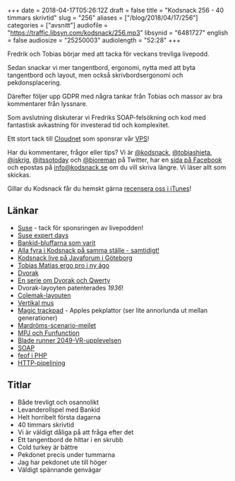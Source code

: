 +++
date = 2018-04-17T05:26:12Z
draft = false
title = "Kodsnack 256 - 40 timmars skrivtid"
slug = "256"
aliases = ["/blog/2018/04/17/256"]
categories = ["avsnitt"]
audiofile = "https://traffic.libsyn.com/kodsnack/256.mp3"
libsynid = "6481727"
english = false
audiosize = "25250003"
audiolength = "52:28"
+++

Fredrik och Tobias börjar med att tacka för veckans trevliga livepodd.

Sedan snackar vi mer tangentbord, ergonomi, nytta med att byta tangentbord och layout, men också skrivbordsergonomi och pekdonsplacering.

Därefter följer upp GDPR med några tankar från Tobias och massor av bra kommentarer från lyssnare. 

Som avslutning diskuterar vi Fredriks SOAP-felsökning och kod med fantastisk avkastning för investerad tid och komplexitet.

Ett stort tack till [Cloudnet](http://www.cloudnet.se) som sponsrar vår [VPS](http://en.wikipedia.org/wiki/Virtual_private_server)!

Har du kommentarer, frågor eller tips? Vi är [@kodsnack](https://www.twitter.com/kodsnack), [@tobiashieta](https://www.twitter.com/tobiashieta), [@iskrig](https://www.twitter.com/iskrig), [@itssotoday](https://twitter.com/itssotoday) och [@bjoreman](https://www.twitter.com/bjoreman) på Twitter, har en [sida på Facebook](https://www.facebook.com/kodsnack) och epostas på [info@kodsnack.se](mailto:info@kodsnack.se) om du vill skriva längre. Vi läser allt som skickas.

Gillar du Kodsnack får du hemskt gärna [recensera oss i iTunes](http://itunes.apple.com/se/podcast/kodsnack/id561631498?l=en)!

## Länkar ##
* [Suse](https://www.suse.com/) - tack för sponsringen av livepodden!
* [Suse expert days](http://events.suse.com/events/2018-emea-suse-expert-days-stockholm/event-summary-485f854012564722a25130b3f81c0af2.aspx)
* [Bankid-bluffarna som varit](https://www.svt.se/nyheter/inrikes/ligor-har-lurat-till-sig-50-miljoner-pa-ett-halvar)
* [Alla fyra i Kodsnack på samma ställe - samtidigt!](https://twitter.com/KodSnack/status/983988622503407617)
* [Kodsnack live på Javaforum i Göteborg](https://www.meetup.com/Javaforum-Goteborg/events/246859957/)
* [Tobias Matias ergo pro i ny ägo](https://twitter.com/petterssonm82/status/984872068725575680)
* [Dvorak](https://en.wikipedia.org/wiki/Dvorak_Simplified_Keyboard)
* [En serie om Dvorak och Qwerty](http://www.dvzine.org/zine/index.html)
* Dvorak-layoyten patenterades *1936*!
* [Colemak-layouten](https://en.wikipedia.org/wiki/Colemak)
* [Vertikal mus](https://evoluent.com/products/vm4r/)
* [Magic trackpad](https://macworld.idg.se/2.1038/1.641028/test-apple-magic-trackpad-2) - Apples pekplattor (ser lite annorlunda ut mellan generationer)
* [Mardröms-scenario-mejlet](https://www.linkedin.com/pulse/nightmare-letter-subject-access-request-under-gdpr-karbaliotis/)
* [MPJ och Funfunction](https://www.youtube.com/funfunfunction)
* [Blade runner 2049-VR-upplevelsen](https://www.oculus.com/experiences/gear-vr/1558723417494666/)
* [SOAP](https://en.wikipedia.org/wiki/SOAP)
* [feof i PHP](http://php.net/manual/en/function.feof.php)
* [HTTP-pipelining](https://en.wikipedia.org/wiki/HTTP_pipelining)

## Titlar ##
* Både trevligt och osannolikt
* Levanderollspel med Bankid
* Helt horribelt första dagarna
* 40 timmars skrivtid
* Vi är väldigt dåliga på att fråga efter det
* Ett tangentbord de hittar i en skrubb
* Cold turkey är bättre
* Pekdonet precis under tummarna
* Jag har pekdonet ute till höger
* Väldigt spännande genvägar